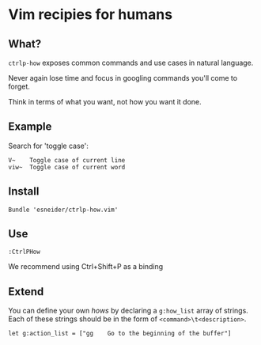 # Vim recipies for humans

## What?

`ctrlp-how` exposes common commands and use cases in natural
language.

Never again lose time and focus in googling commands you'll
come to forget.

Think in terms of what you want, not how you want it done.


## Example

Search for 'toggle case':

```
V~    Toggle case of current line
viw~  Toggle case of current word
```


## Install

```vim
Bundle 'esneider/ctrlp-how.vim'
```


## Use

```vim
:CtrlPHow
```

We recommend using Ctrl+Shift+P as a binding


## Extend

You can define your own _hows_ by declaring a `g:how_list` array of strings. Each of these strings should be in the form of `<command>\t<description>`.

    let g:action_list = ["gg	Go to the beginning of the buffer"]
